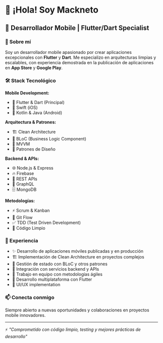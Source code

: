 # 👋 ¡Hola! Soy Mackneto

## 🚀 Desarrollador Mobile | Flutter/Dart Specialist

### 💼 Sobre mí

Soy un desarrollador mobile apasionado por crear aplicaciones excepcionales con **Flutter** y **Dart**. Me especializo en arquitecturas limpias y escalables, con experiencia demostrada en la publicación de aplicaciones en **App Store** y **Google Play**.

### 🛠️ Stack Tecnológico

**Mobile Development:**
- 📱 Flutter & Dart (Principal)
- 🍎 Swift (iOS)
- 🤖 Kotlin & Java (Android)

**Arquitectura & Patrones:**
- 🏗️ Clean Architecture
- 🔄 BLoC (Business Logic Component)
- 🎯 MVVM
- 📐 Patrones de Diseño

**Backend & APIs:**
- 🌐 Node.js & Express
- 🔥 Firebase
- 📡 REST APIs
- 🔗 GraphQL
- 🗄️ MongoDB

**Metodologías:**
- ⚡ Scrum & Kanban
- 🔀 Git Flow
- ✅ TDD (Test Driven Development)
- 📝 Código Limpio

### 🎯 Experiencia

- ✨ Desarrollo de aplicaciones móviles publicadas y en producción
- 🏗️ Implementación de Clean Architecture en proyectos complejos
- 🔄 Gestión de estado con BLoC y otros patrones
- 🚀 Integración con servicios backend y APIs
- 👥 Trabajo en equipo con metodologías ágiles
- 📱 Desarrollo multiplataforma con Flutter
- 🎨 UI/UX implementation

### 📫 Conecta conmigo

Siempre abierto a nuevas oportunidades y colaboraciones en proyectos mobile innovadores.

---

⚡ *"Comprometido con código limpio, testing y mejores prácticas de desarrollo"*
